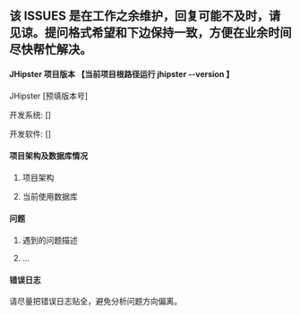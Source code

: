 ## 该 ISSUES 是在工作之余维护，回复可能不及时，请见谅。提问格式希望和下边保持一致，方便在业余时间尽快帮忙解决。

#### JHipster 项目版本 【当前项目根路径运行  jhipster --version 】
JHipster [预填版本号]

开发系统: []

开发软件: []

#### 项目架构及数据库情况

1. 项目架构

2. 当前使用数据库

#### 问题

1. 遇到的问题描述

2. ...

#### 错误日志

请尽量把错误日志贴全，避免分析问题方向偏离。

